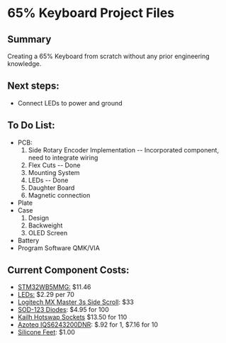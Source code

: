 # 65% Keyboard Project Files
## Summary
  Creating a 65% Keyboard from scratch without any prior engineering knowledge.

## Next steps:
  * Connect LEDs to power and ground



## To Do List:
* PCB:
  1. Side Rotary Encoder Implementation -- Incorporated component, need to integrate wiring
  2. Flex Cuts -- Done
  3. Mounting System
  4. LEDs                               -- Done
  5. Daughter Board
  6. Magnetic connection
* Plate
* Case
  1. Design
  2. Backweight
  3. OLED Screen
* Battery
* Program Software QMK/VIA


## Current Component Costs:

* [STM32WB5MMG:](https://www.mouser.com/ProductDetail/STMicroelectronics/STM32WB5MMGH6TR?qs=DPoM0jnrROVhTOz01VaBhQ%3D%3D) $11.46
* [LEDs:](https://www.aliexpress.us/item/2251832648616581.html?gatewayAdapt=glo2usa4itemAdapt) $2.29 per 70
* [Logitech MX Master 3s Side Scroll](https://www.aliexpress.us/item/3256805736389448.html?spm=a2g0o.order_list.order_list_main.5.6ac41802afgPFI&gatewayAdapt=glo2usa): $33
* [SOD-123 Diodes](https://www.adafruit.com/product/5099): $4.95 for 100
* [Kailh Hotswap Sockets](https://cannonkeys.com/products/kailh-mx-hotswap-sockets?variant=40866971091055) $13.50 for 110
* [Azoteq IQS6243200DNR]([https://www.mouser.com/ProductDetail/BI-Technologies-TT-Electronics/EN05VS1212NHH?qs=QNEnbhJQKvbP2E/Jiw9/dw%3D%3D&utm_source=netcomponents&utm_medium=aggregator&utm_campaign=EN05VS1212NHH&utm_content=TT%20Electronics](https://www.mouser.com/ProductDetail/Azoteq/IQS6243200DNR?qs=T%252BzbugeAwjhoI7UzUjJguA%3D%3D)): $.92 for 1, $7.16 for 10
* [Silicone Feet](https://kbdfans.com/products/rubber-feet-pads-hemispherical-shape-eva-silicone-anti-slip?variant=34477878739083): $1.00
